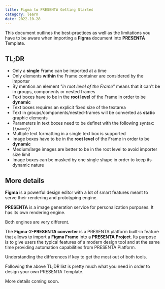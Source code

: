 ```yaml
---
title: Figma to PRESENTA Getting Started
category: learn
date: 2022-10-28
---
```




This document outlines the best-practices as well as the limitations you have to be aware when importing a **Figma** document into **PRESENTA** Template.

## TL;DR

- Only a **single** Frame can be imported at a time
- Only elements **within** the Frame container are considered by the importer
- By mention an element *"in root level of the Frame"* means that it can't be in groups, components or nested frames
- Text boxes have to be in the **root level** of the Frame in order to be **dynamic**
- Text boxes requires an explicit fixed size of the textarea
- Text in groups/components/nested-frames will be converted as **static** graphic elements
- Parameters in text boxes need to be definet with the  following syntax: `{{name}}`
- Multiple text formatting in a single text box is supported
- Image boxes have to be in the **root level** of the Frame in order to be **dynamic**
- Medium/large images are better to be in the root level to avoid importer size limit
- Image boxes can be masked by one single shape in order to keep its dynamic nature



## More details

**Figma** is a powerful design editor with a lot of smart features meant to serve their rendering and prototyping engine.

**PRESENTA** is a image generation service for personalization purposes. It has its own rendering engine.

Both engines are very different.

The **Figma-2-PRESENTA converter** is a PRESENTA platform built-in feature that allows to import a **Figma Frame** into a **PRESENTA Project**. Its purpose is to give users the typical features of a modern design tool and at the same time providing  automation capabilities from PRESENTA Platform.

Understanding the differences if key to get the most out of both tools.

Following the above TL;DR list is pretty much what you need in order to design your own PRESENTA Template.

More details coming soon.